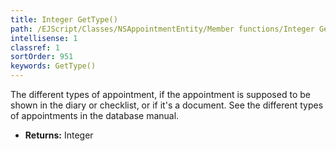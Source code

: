 ```yaml
---
title: Integer GetType()
path: /EJScript/Classes/NSAppointmentEntity/Member functions/Integer GetType()
intellisense: 1
classref: 1
sortOrder: 951
keywords: GetType()
---
```



The different types of appointment, if the appointment is supposed to be shown in the diary or checklist, or if it's a document. See the different types of appointments in the database manual.



* **Returns:** Integer


